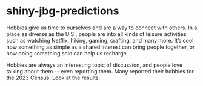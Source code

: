 # shiny-jbg-predictions

Hobbies give us time to ourselves and are a way to connect with others. 
In a place as diverse as the U.S., people are into all kinds of leisure activities such as watching Netflix, hiking, gaming, crafting, and many more. 
It’s cool how something as simple as a shared interest can bring people together, or how doing something solo can help us recharge.
          
Hobbies are always an interesting topic of discussion, and people love talking about them -- even reporting them. 
Many reported their hobbies for the 2023 Census. Look at the results.